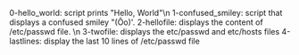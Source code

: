 0-hello_world: script prints "Hello, World"\n
1-confused_smiley: script that displays a confused smiley "(Ôo)'.
2-hellofile: displays the content of /etc/passwd file. \n
3-twofile: displays the etc/passwd and etc/hosts files
4-lastlines: display the last 10 lines of /etc/passwd file

